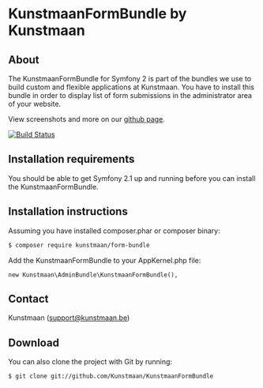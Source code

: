 KunstmaanFormBundle by Kunstmaan
=================================

About
-----
The KunstmaanFormBundle for Symfony 2 is part of the bundles we use to build custom and flexible applications at Kunstmaan.
You have to install this bundle in order to display list of form submissions in the administrator area of your website.

View screenshots and more on our [github page](http://kunstmaan.github.com/KunstmaanFormBundle).

[![Build Status](https://secure.travis-ci.org/Kunstmaan/KunstmaanFormBundle.png?branch=master)](http://travis-ci.org/Kunstmaan/KunstmaanFormBundle)

Installation requirements
-------------------------
You should be able to get Symfony 2.1 up and running before you can install the KunstmaanFormBundle.

Installation instructions
-------------------------
Assuming you have installed composer.phar or composer binary:

``` bash
$ composer require kunstmaan/form-bundle
```

Add the KunstmaanFormBundle to your AppKernel.php file:

```
new Kunstmaan\AdminBundle\KunstmaanFormBundle(),
```

Contact
-------
Kunstmaan (support@kunstmaan.be)

Download
--------
You can also clone the project with Git by running:

```
$ git clone git://github.com/Kunstmaan/KunstmaanFormBundle
```
